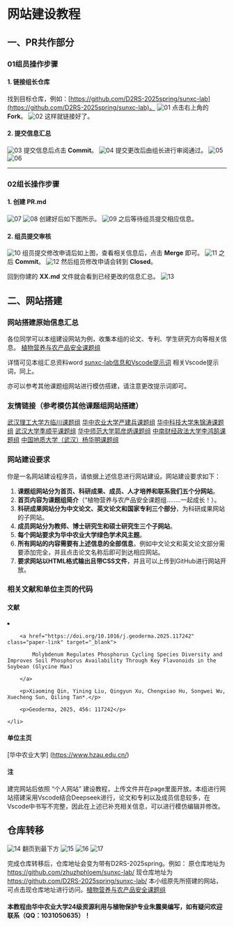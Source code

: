 # 网站建设教程

## 一、PR共作部分

### 01组员操作步骤

#### 1. 链接组长仓库

找到目标仓库，例如：[https://github.com/D2RS-2025spring/sunxc-lab](https://github.com/D2RS-2025spring/sunxc-lab)。
![01](https://github.com/D2RS-2025spring/sunxc-lab/tree/main/picture/01.jpg)
点击右上角的 **Fork**。
![02](https://github.com/D2RS-2025spring/sunxc-lab/tree/main/picture/02.jpg)
这样就链接好了。

#### 2. 提交信息汇总

![03](https://github.com/D2RS-2025spring/sunxc-lab/tree/main/picture/03.jpg)
提交信息后点击 **Commit**。
![04](https://github.com/D2RS-2025spring/sunxc-lab/tree/main/picture/04.jpg)
提交更改后由组长进行审阅通过。
![05](https://github.com/D2RS-2025spring/sunxc-lab/tree/main/picture/05.jpg)
![06](https://github.com/D2RS-2025spring/sunxc-lab/tree/main/picture/06.jpg)

----------------------------
### 02组长操作步骤

#### 1. 创建 PR.md

![07](https://github.com/D2RS-2025spring/sunxc-lab/tree/main/picture/07.jpg)
![08](https://github.com/D2RS-2025spring/sunxc-lab/tree/main/picture/08.jpg)
创建好后如下图所示。
![09](https://github.com/D2RS-2025spring/sunxc-lab/tree/main/picture/09.jpg)
之后等待组员提交相应信息。

#### 2. 组员提交审核

![10](https://github.com/D2RS-2025spring/sunxc-lab/tree/main/picture/10.jpg)
组员提交修改申请后如上图，查看相关信息后，点击 **Merge** 即可。
![11](https://github.com/D2RS-2025spring/sunxc-lab/tree/main/picture/11.jpg)
之后 **Commit**。
![12](https://github.com/D2RS-2025spring/sunxc-lab/tree/main/picture/12.jpg)
然后组员修改申请会转到 **Closed**。

回到你建的 **XX.md** 文件就会看到已经更改的信息汇总。
![13](https://github.com/D2RS-2025spring/sunxc-lab/tree/main/picture/13.jpg)

## 二、网站搭建

### 网站搭建原始信息汇总

各位同学可以本组建设网站为例，收集本组的论文、专利、学生研究方向等相关信息。
[植物营养与农产品安全课题组](https://D2RS-2025spring.github.io/sunxc-lab/)

详情可见本组汇总资料word
[sunxc-lab信息和Vscode提示词](https://D2RS-2025spring.github.io/sunxc-lab/sunxc-lab信息和Vscode提示词.docx)
相关Vscode提示词，同上。

亦可以参考其他课题组网站进行模仿搭建，请注意更改提示词即可。

### 友情链接（参考模仿其他课题组网站搭建）

[武汉理工大学方临川课题组](http://linchuanf.cn/teachers.html)
[华中农业大学严建兵课题组](http://www.maizego.org/)
[华中科技大学朱锦涛课题组](http://posm.chem.hust.edu.cn/)
[武汉大学季顺平课题组](https://gpcv.whu.edu.cn/index.html)
[华中师范大学郭彦炳课题组](https://guogroup.ccnu.edu.cn/zh/sy.htm)
[中南财经政法大学李鸿鹄课题组](https://www.x-mol.com/groups/li_honghu)
[中国地质大学（武汉）杨华明课题组](http://hmyang.cug.edu.cn/)

### 网站建设要求

你是一名网站建设程序员，请依据上述信息进行网站建设。网站建设要求如下：
1. **课题组网站分为首页、科研成果、成员、人才培养和联系我们五个分网站**。
2. **首页内容为课题组简介**（“植物营养与农产品安全课题组........一起成长！）。
3. **科研成果网站分为中文论文、英文论文和国家专利三个部分**，为科研成果网站的子网站。
4. **成员网站分为教师、博士研究生和硕士研究生三个子网站**。
5. **每个网站要求为华中农业大学绿色学术风主题**。
6. **所有网站的内容需要有上述信息的全部信息**，例如中文论文和英文论文部分需要添加完全，并且点击论文名称后即可到达相应网站。
7. **要求网站以HTML格式输出且带CSS文件**，并且可以上传到GitHub进行网站开放。

### 相关文献和单位主页的代码

#### 文献

<li class="paper-item">
        
        <a href="https://doi.org/10.1016/j.geoderma.2025.117242" class="paper-link" target="_blank">
        
            Molybdenum Regulates Phosphorus Cycling Species Diversity and Improves Soil Phosphorus Availability Through Key Flavonoids in the Soybean (Glycine Max)
            
        </a>
        
        <p>Xiaoming Qin, Yining Liu, Qingyun Xu, Chengxiao Hu, Songwei Wu, Xuecheng Sun, Qiling Tan*.</p>
        
        <p>Geoderma, 2025, 456: 117242</p>
        
    </li>

#### 单位主页

[华中农业大学] (https://www.hzau.edu.cn/)

#### 注

建完网站后依照 “个人网站” 建设教程，上传文件并在page里面开放。本组进行网站搭建采用Vscode结合Deepseek进行，论文和专利以及成员信息较多，在Vscode中书写不完整，因此在上述已补充相关信息，可以进行模仿编辑并修改。

## 仓库转移

![14](https://github.com/D2RS-2025spring/sunxc-lab/tree/main/picture/14.jpg)
翻页到最下方
![15](https://github.com/D2RS-2025spring/sunxc-lab/tree/main/picture/15.jpg)
![16](https://github.com/D2RS-2025spring/sunxc-lab/tree/main/picture/16.jpg)
![17](https://github.com/D2RS-2025spring/sunxc-lab/tree/main/picture/17.jpg)

完成仓库转移后，仓库地址会变为带有D2RS-2025spring。例如：
原仓库地址为 https://github.com/zhuzhphloem/sunxc-lab/
现仓库地址为 https://github.com/D2RS-2025spring/sunxc-lab/
本小组原先所搭建的网站，可点击现仓库地址进行访问。[植物营养与农产品安全课题组](https://D2RS-2025spring.github.io/sunxc-lab/)

#### 本教程由华中农业大学24级资源利用与植物保护专业朱震昊编写，如有疑问欢迎联系（QQ：1031050635）！
